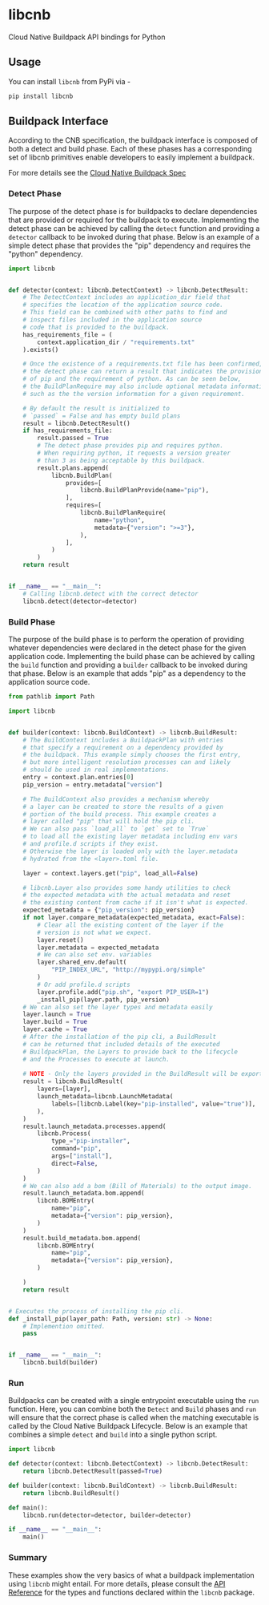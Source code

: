 # libcnb

Cloud Native Buildpack API bindings for Python

## Usage

You can install `libcnb` from PyPi via - 

```bash
pip install libcnb
```

## Buildpack Interface

According to the CNB specification, the buildpack interface is composed of both
a detect and build phase. Each of these phases has a corresponding set of
libcnb primitives enable developers to easily implement a buildpack.

For more details see the [Cloud Native Buildpack Spec](https://buildpacks.io/docs/reference/spec/buildpack-api/)

### Detect Phase

The purpose of the detect phase is for buildpacks to declare dependencies
that are provided or required for the buildpack to execute. Implementing the
detect phase can be achieved by calling the `detect` function and providing a
`detector` callback to be invoked during that phase. Below is an example of
a simple detect phase that provides the "pip" dependency and requires the
"python" dependency.

```python linenums="1"
import libcnb


def detector(context: libcnb.DetectContext) -> libcnb.DetectResult:
    # The DetectContext includes an application_dir field that 
    # specifies the location of the application source code. 
    # This field can be combined with other paths to find and
    # inspect files included in the application source
    # code that is provided to the buildpack.
    has_requirements_file = (
        context.application_dir / "requirements.txt"
    ).exists()

    # Once the existence of a requirements.txt file has been confirmed,
    # the detect phase can return a result that indicates the provision
    # of pip and the requirement of python. As can be seen below,
    # the BuildPlanRequire may also include optional metadata information
    # such as the the version information for a given requirement.

    # By default the result is initialized to 
    # `passed` = False and has empty build plans
    result = libcnb.DetectResult()
    if has_requirements_file:
        result.passed = True
        # The detect phase provides pip and requires python.
        # When requiring python, it requests a version greater
        # than 3 as being acceptable by this buildpack.
        result.plans.append(
            libcnb.BuildPlan(
                provides=[
                    libcnb.BuildPlanProvide(name="pip"),
                ],
                requires=[
                    libcnb.BuildPlanRequire(
                        name="python",
                        metadata={"version": ">=3"},
                    ),
                ],
            )
        )
    return result


if __name__ == "__main__":
    # Calling libcnb.detect with the correct detector
    libcnb.detect(detector=detector)
```

### Build Phase

The purpose of the build phase is to perform the operation of providing
whatever dependencies were declared in the detect phase for the given
application code. Implementing the build phase can be achieved by calling
the `build` function and providing a `builder` callback to be invoked during
that phase. Below is an example that adds "pip" as a dependency to the
application source code.

```python linenums="1"
from pathlib import Path

import libcnb


def builder(context: libcnb.BuildContext) -> libcnb.BuildResult:
    # The BuildContext includes a BuildpackPlan with entries
    # that specify a requirement on a dependency provided by
    # the buildpack. This example simply chooses the first entry,
    # but more intelligent resolution processes can and likely
    # should be used in real implementations.
    entry = context.plan.entries[0]
    pip_version = entry.metadata["version"]

    # The BuildContext also provides a mechanism whereby
    # a layer can be created to store the results of a given
    # portion of the build process. This example creates a
    # layer called "pip" that will hold the pip cli.
    # We can also pass `load_all` to `get` set to `True`
    # to load all the existing layer metadata including env vars
    # and profile.d scripts if they exist.
    # Otherwise the layer is loaded only with the layer.metadata
    # hydrated from the <layer>.toml file.

    layer = context.layers.get("pip", load_all=False)

    # libcnb.Layer also provides some handy utilities to check
    # the expected metadata with the actual metadata and reset
    # the existing content from cache if it isn't what is expected.
    expected_metadata = {"pip_version": pip_version}
    if not layer.compare_metadata(expected_metadata, exact=False):
        # Clear all the existing content of the layer if the
        # version is not what we expect.
        layer.reset()
        layer.metadata = expected_metadata
        # We can also set env. variables
        layer.shared_env.default(
            "PIP_INDEX_URL", "http://mypypi.org/simple"
        )
        # Or add profile.d scripts
        layer.profile.add("pip.sh", "export PIP_USER=1")
        _install_pip(layer.path, pip_version)
    # We can also set the layer types and metadata easily
    layer.launch = True
    layer.build = True
    layer.cache = True
    # After the installation of the pip cli, a BuildResult
    # can be returned that included details of the executed
    # BuildpackPlan, the Layers to provide back to the lifecycle
    # and the Processes to execute at launch.
    
    # NOTE - Only the layers provided in the BuildResult will be exported.
    result = libcnb.BuildResult(
        layers=[layer],
        launch_metadata=libcnb.LaunchMetadata(
            labels=[libcnb.Label(key="pip-installed", value="true")],
        ),
    )
    result.launch_metadata.processes.append(
        libcnb.Process(
            type_="pip-installer",
            command="pip",
            args=["install"],
            direct=False,
        )
    )
    # We can also add a bom (Bill of Materials) to the output image.
    result.launch_metadata.bom.append(
        libcnb.BOMEntry(
            name="pip",
            metadata={"version": pip_version},
        )
    )
    result.build_metadata.bom.append(
        libcnb.BOMEntry(
            name="pip",
            metadata={"version": pip_version},
        )

    )
    return result


# Executes the process of installing the pip cli.
def _install_pip(layer_path: Path, version: str) -> None:
    # Implemention omitted.
    pass


if __name__ == "__main__":
    libcnb.build(builder)
```

### Run

Buildpacks can be created with a single entrypoint executable using the
`run` function. Here, you can combine both the `Detect` and `Build` phases
and `run` will ensure that the correct phase is called when the matching
executable is called by the Cloud Native Buildpack Lifecycle. Below is an
example that combines a simple `detect` and `build` into a single python script.

```python linenums="1"
import libcnb

def detector(context: libcnb.DetectContext) -> libcnb.DetectResult:
    return libcnb.DetectResult(passed=True)

def builder(context: libcnb.BuildContext) -> libcnb.BuildResult:
    return libcnb.BuildResult()

def main():
    libcnb.run(detector=detector, builder=detector)

if __name__ == "__main__":
    main()
```

### Summary

These examples show the very basics of what a buildpack implementation using
`libcnb` might entail. For more details, please consult the [API Reference](api.md) for
the types and functions declared within the `libcnb` package.
